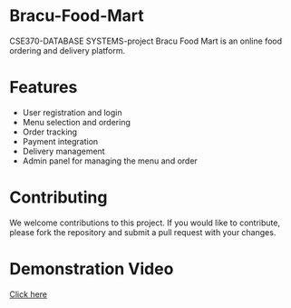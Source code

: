 # Bracu-Food-Mart
CSE370-DATABASE SYSTEMS-project
Bracu Food Mart is an online food ordering and delivery platform.

# Features
- User registration and login
- Menu selection and ordering
- Order tracking
- Payment integration
- Delivery management
- Admin panel for managing the menu and order

# Contributing
We welcome contributions to this project. If you would like to contribute, please fork the repository and submit a pull request with your changes.

# Demonstration Video
<a href="https://www.youtube.com/watch?v=bmy_G6ZDkIo">Click here </a>
